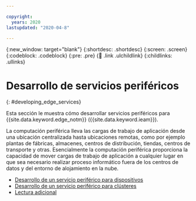 ```yaml
---

copyright:
  years: 2020
lastupdated: "2020-04-8"

---
```


{:new_window: target="blank"}
{:shortdesc: .shortdesc}
{:screen: .screen}
{:codeblock: .codeblock}
{:pre: .pre}
{:child: .link .ulchildlink}
{:childlinks: .ullinks}

# Desarrollo de servicios periféricos
{: #developing_edge_services}

Esta sección le muestra cómo desarrollar servicios periféricos para {{site.data.keyword.edge_notm}}
({{site.data.keyword.ieam}}).

La
computación periférica lleva las cargas de trabajo de aplicación desde una ubicación centralizada hasta ubicaciones remotas, como por ejemplo plantas de fábricas, almacenes, centros de distribución, tiendas, centros de transporte y otras. Esencialmente
la computación periférica proporciona la capacidad de mover cargas de trabajo de aplicación a cualquier lugar en que sea necesario realizar proceso informático fuera de los centros de datos y del entorno de alojamiento en la nube.

* [Desarrollo de un servicio periférico para dispositivos](developing.md)
* [Desarrollo de un servicio periférico para clústeres](developing_clusters.md)
* [Lectura adicional](further_reading.md)
